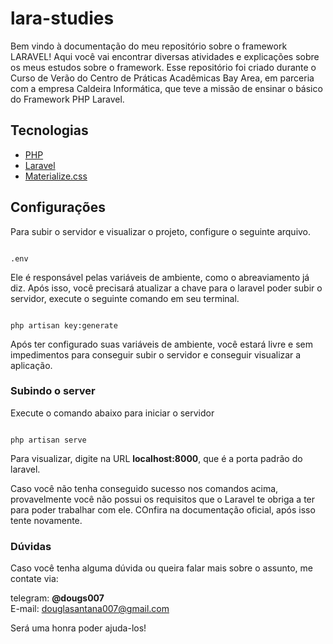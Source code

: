 # lara-studies


Bem vindo à documentação do meu repositório sobre o framework LARAVEL! Aqui você vai encontrar diversas atividades e explicações sobre os meus estudos sobre o framework. Esse repositório foi criado durante o Curso de Verão do Centro de Práticas Acadêmicas Bay Area, em parceria com a empresa Caldeira Informática, que teve a missão de ensinar o básico do Framework PHP Laravel.


## Tecnologias
* [PHP](http://php.net/)
* [Laravel](https://laravel.com/docs/5.6/)
* [Materialize.css](https://materializecss.com)


## Configurações

Para subir o servidor e visualizar o projeto, configure o seguinte arquivo.

```

.env

```

Ele é responsável pelas variáveis de ambiente, como o abreaviamento já diz. Após isso, você precisará
atualizar a chave para o laravel poder subir o servidor, execute o seguinte comando em seu terminal.

```

php artisan key:generate

```

Após ter configurado suas variáveis de ambiente, você estará livre e sem impedimentos para
conseguir subir o servidor e conseguir visualizar a aplicação.


### Subindo o server

Execute o comando abaixo para iniciar o servidor

```

php artisan serve

```
Para visualizar, digite na URL  <b>localhost:8000</b>, que é a porta padrão do laravel.

Caso você não tenha conseguido sucesso nos comandos acima, provavelmente você
não possui os requisitos que o Laravel te obriga a ter para poder trabalhar com
ele. COnfira na documentação oficial, após isso tente novamente.

### Dúvidas

Caso você tenha alguma dúvida ou queira falar mais sobre o assunto, me contate via:

telegram: <b>@dougs007</b><br>
E-mail: douglasantana007@gmail.com <br>

Será uma honra poder ajuda-los!


